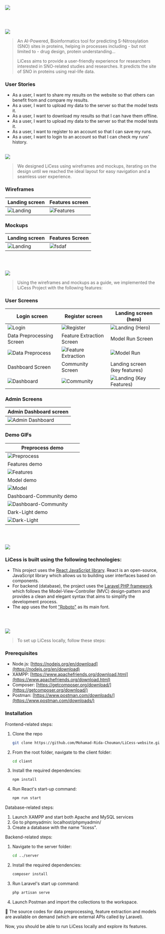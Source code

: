 <img src="./readme/title1.svg"/>

<br><br>

<!-- project philosophy -->
<img src="./readme/title2.svg"/>

> An AI-Powered, Bioinformatics tool for predicting S-Nitrosylation (SNO) sites in proteins, helping in processes including - but not limited to - drug design, protein understanding...
>
> LiCess aims to provide a user-friendly experience for researchers interested in SNO-related studies and researches. It predicts the site of SNO in proteins using real-life data.

### User Stories

- As a user, I want to share my results on the website so that others can benefit from and compare my results.
- As a user, I want to upload my data to the server so that the model tests it.
- As a user, I want to download my results so that I can have them offline.
- As a user, I want to upload my data to the server so that the model tests it.
- As a user, I want to register to an account so that I can save my runs.
- As a user, I want to login to an account so that I can check my runs’ history.
  <br><br>

<!-- Prototyping -->
<img src="./readme/title3.svg"/>

> We designed LiCess using wireframes and mockups, iterating on the design until we reached the ideal layout for easy navigation and a seamless user experience.

### Wireframes

| Landing screen                            | Features screen                       |
| --------------------------------------- | ------------------------------------- |
| ![Landing](./readme/demo/landing-wireframe.png) | ![Features](./readme/demo/features-wireframe.png) |

### Mockups

| Landing screen                             | Features Screen                           |
| --------------------------------------- | ------------------------------------- |
| ![Landing](./readme/demo/landing-mockup.png) | ![fsdaf](./readme/demo/features-mockup.png) |

<br><br>

<!-- Implementation -->
<img src="./readme/title4.svg"/>

> Using the wireframes and mockups as a guide, we implemented the LiCess Project with the following features:

### User Screens

| Login screen                                          | Register screen                                             | Landing screen (hero)                                   |
| ----------------------------------------------------- | ----------------------------------------------------------- | ------------------------------------------------------- |
| ![Login](./readme/demo/login-screen-final.png)        | ![Register](./readme/demo/register-screen-final.png)        | ![Landing (Hero)](./readme/demo/landing-hero-final.png) |
| Data Preprocessing Screen                             | Feature Extraction Screen                                   | Model Run Screen                                        |
| ![Data Preprocess](./readme/demo/preprocessing.png)   | ![Feature Extraction](./readme/demo/features.png)           | ![Model Run](./readme/demo/models.png)                  |
| Dashboard Screen                                      | Community Screen                                            | Landing screen (key features)                           |
| ![Dashboard](./readme/demo/dashboard.png)             | ![Community](./readme/demo/community.png)                   | ![Landing (Key Features)](./readme/demo/landing-key-features-final.png) |

### Admin Screens

| Admin Dashboard screen                                |
| ----------------------------------------------------- |
| ![Admin Dashboard](./readme/demo/admin-dashboard.png) |

### Demo GIFs

| Preprocess demo                                       |
| ----------------------------------------------------- |
| ![Preprocess](./readme/demo/preprocess.gif)           |
| Features demo                                       |
| ![Features](./readme/demo/features.gif)           |
| Model demo                                       |
| ![Model](./readme/demo/model.gif)           |
| Dashboard-Community demo                                       |
| ![Dashboard-Community](./readme/demo/dashboard-community.gif)           |
| Dark-Light demo                                       |
| ![Dark-Light](./readme/demo/dark-light.gif)           |


<br><br>

<!-- Tech stack -->
<img src="./readme/title5.svg"/>

### LiCess is built using the following technologies:

- This project uses the [React JavaScript library](https://react.dev/). React is an open-source, JavaScript library which allows us to building user interfaces based on components.
- For backend (database), the project uses the [Laravel PHP framework](https://laravel.com/) which follows the Model-View-Controller (MVC) design-pattern and provides a clean and elegant syntax that aims to simplify the development process.
- The app uses the font ["Roboto"](https://fonts.google.com/specimen/Roboto) as its main font.

<br><br>

<!-- How to run -->
<img src="./readme/title6.svg"/>

> To set up LiCess locally, follow these steps:

### Prerequisites

- Node.js:
  [https://nodejs.org/en/download](https://nodejs.org/en/download)
- XAMPP:
  [https://www.apachefriends.org/download.html](https://www.apachefriends.org/download.html)
- Composer:
  [https://getcomposer.org/download/](https://getcomposer.org/download/)
- Postman:
  [https://www.postman.com/downloads/](https://www.postman.com/downloads/)

### Installation

Frontend-related steps:
1. Clone the repo
   ```sh
   git clone https://github.com/Mohamad-Rida-Chouman/LiCess-website.git
   ```
2. From the root folder, navigate to the client folder:
   ```sh
   cd client
   ```
3. Install the required dependencies:
   ```sh
   npm install
   ```
4. Run React's start-up command:
   ```sh
   npm run start
   ```

Database-related steps:
1. Launch XAMPP and start both Apache and MySQL services
2. Go to phpmyadmin:
   localhost/phpmyadmin/
3. Create a database with the name "licess".

Backend-related steps:
1. Navigate to the server folder:
   ```sh
   cd ../server
   ```
2. Install the required dependencies:
   ```sh
   composer install
   ```
3. Run Laravel's start up command:
   ```sh
   php artisan serve
   ```
4. Launch Postman and import the collections to the workspace.

🚨 The source codes for data preprocessing, feature extraction and models are available on demand (which are external APIs called by Laravel).

Now, you should be able to run LiCess locally and explore its features.
